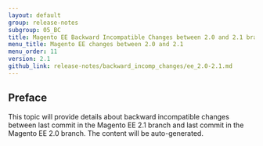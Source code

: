```yaml
---
layout: default
group: release-notes
subgroup: 05_BC
title: Magento EE Backward Incompatible Changes between 2.0 and 2.1 branches
menu_title: Magento EE changes between 2.0 and 2.1
menu_order: 11
version: 2.1
github_link: release-notes/backward_incomp_changes/ee_2.0-2.1.md
---
```


## Preface

This topic will provide details about backward incompatible changes between last commit in the Magento EE 2.1 branch and last commit in the Magento EE 2.0 branch. The content will be auto-generated.
